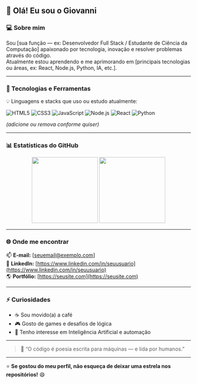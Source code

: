 ## 👋 Olá! Eu sou o Giovanni  

### 💻 Sobre mim
Sou [sua função — ex: Desenvolvedor Full Stack / Estudante de Ciência da Computação] apaixonado por tecnologia, inovação e resolver problemas através do código.  
Atualmente estou aprendendo e me aprimorando em [principais tecnologias ou áreas, ex: React, Node.js, Python, IA, etc.].

---

### 🚀 Tecnologias e Ferramentas
💡 Linguagens e stacks que uso ou estudo atualmente:

![HTML5](https://img.shields.io/badge/HTML5-E34F26?style=for-the-badge&logo=html5&logoColor=white)
![CSS3](https://img.shields.io/badge/CSS3-1572B6?style=for-the-badge&logo=css3&logoColor=white)
![JavaScript](https://img.shields.io/badge/JavaScript-F7DF1E?style=for-the-badge&logo=javascript&logoColor=black)
![Node.js](https://img.shields.io/badge/Node.js-43853D?style=for-the-badge&logo=node.js&logoColor=white)
![React](https://img.shields.io/badge/React-20232A?style=for-the-badge&logo=react&logoColor=61DAFB)
![Python](https://img.shields.io/badge/Python-14354C?style=for-the-badge&logo=python&logoColor=white)

*(adicione ou remova conforme quiser)*

---

### 📊 Estatísticas do GitHub

<div align="center">
  <img height="180em" src="https://github-readme-stats.vercel.app/api?username=[seu-usuario]&show_icons=true&theme=tokyonight&count_private=true"/>
  <img height="180em" src="https://github-readme-stats.vercel.app/api/top-langs/?username=[seu-usuario]&layout=compact&langs_count=7&theme=tokyonight"/>
</div>

---

### 🌐 Onde me encontrar
📫 **E-mail:** [seuemail@exemplo.com]  
💼 **LinkedIn:** [https://www.linkedin.com/in/seuusuario](https://www.linkedin.com/in/seuusuario)  
🌎 **Portfólio:** [https://seusite.com](https://seusite.com)

---

### ⚡ Curiosidades
- ☕ Sou movido(a) a café  
- 🎮 Gosto de games e desafios de lógica  
- 🤖 Tenho interesse em Inteligência Artificial e automação  

---

> 💬 “O código é poesia escrita para máquinas — e lida por humanos.”  

---

⭐ **Se gostou do meu perfil, não esqueça de deixar uma estrela nos repositórios!** 😄
